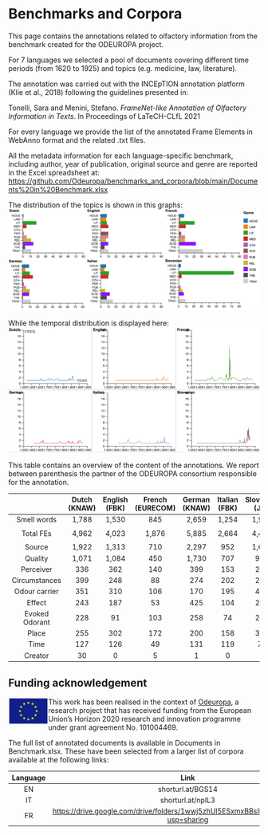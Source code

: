 # Benchmarks and Corpora


This page contains the annotations related to olfactory information from the benchmark created for the ODEUROPA project.

For 7 languages we selected a pool of documents covering different time periods (from 1620 to 1925) and topics (e.g. medicine, law, literature).

The annotation was carried out with the INCEpTION annotation platform (Klie et al., 2018) following the guidelines presented in: 

Tonelli, Sara and Menini, Stefano. *FrameNet-like Annotation of Olfactory Information in Texts*. In Proceedings of LaTeCH-CLfL 2021

For every language we provide the list of the annotated Frame Elements in WebAnno format and the related .txt files. 

All the metadata information for each language-specific benchmark, including author, year of publication, original source and genre
are reported in the Excel spreadsheet at: https://github.com/Odeuropa/benchmarks_and_corpora/blob/main/Documents%20in%20Benchmark.xlsx

The distribution of the topics is shown in this graphs:
<img src="https://github.com/Odeuropa/benchmarks_and_corpora/blob/main/BarsByGenre.png" width="700">

While the temporal distribution is displayed here:
<img src="https://github.com/Odeuropa/benchmarks_and_corpora/blob/main/LangByDate.png" width="700">


This table contains an overview of the content of the annotations. We report between parenthesis the partner of the ODEUROPA consortium responsible for the annotation.

| | Dutch (KNAW) | English (FBK) | French (EURECOM) | German (KNAW) | Italian (FBK) |  Slovenian (JSI)| Latin (KNAW) |
| :---: | :---: | :---: | :---: | :---: | :---: | :---: | :---: | 
|Smell words   | 1,788	|	1,530	|	845	|	2,659	|	1,254	|	1,973  | 1,199 |
|  |  |  |  |  |  |  |  |
|Total FEs  | 4,962	|	4,023	|	1,876	|	5,885	|	2,664	|	4,445 |2,278|
|  |  |  |  |  |  |  |  |
|Source  | 1,922	|	1,313	|	710	|	2,297	|	952	|	1,638 |772    | 
|Quality  | 1,071	|	1,084	|	450	|	1,730	|	707	|	936 | 552 | 
|Perceiver | 336	|	362	|	140	|	399	|	153	|	266 |241 | 
|Circumstances   | 399	|	248	|	88	|	274	|	202	|	228 |192 | 
|Odour carrier   | 351	|	310	|	106	|	170	|	195	|	408 |134 | 
|Effect   | 243	|	187	|	53	|	425	|	104	|	214 |114 | 
|Evoked Odorant   | 228	|	91	|	103	|	258	|	74	|	285 |42 | 
|Place   | 255	|	302	|	172	|	200	|	158	|	394 |111 | 
|Time   |  127	|	126	|	49	|	131	|	119	|	75 |108 | 
|Creator | 30	|	0	|	5	|	1	|	0	|	1 |12 | 

## Funding acknowledgement

<img src="https://github.com/Odeuropa/.github/raw/main/profile/eu-logo.png" width="80" height="54" align="left" alt="EU logo" />

This work has been realised in the context of [Odeuropa](https://odeuropa.eu/), a research project that has received funding from the European Union’s Horizon 2020 research and innovation programme under grant agreement No. 101004469.


The full list of annotated documents is available in Documents in Benchmark.xlsx. These have been selected from a larger list of corpora available at the following links:

| Language | Link | 
| :---: | :---: | 
| EN | shorturl.at/BGS14 |
| IT | shorturl.at/npIL3 |
| FR | https://drive.google.com/drive/folders/1wwj5zhUl5ESxmxBBslHsepbMMsyydGf_?usp=sharing |
